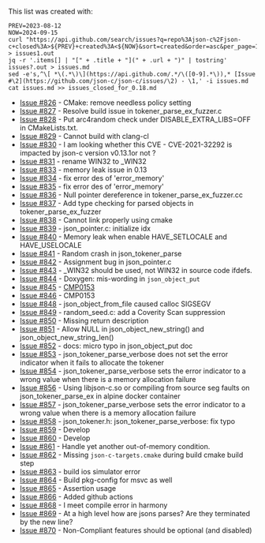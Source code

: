 This list was created with:

```
PREV=2023-08-12
NOW=2024-09-15
curl "https://api.github.com/search/issues?q=repo%3Ajson-c%2Fjson-c+closed%3A>${PREV}+created%3A<${NOW}&sort=created&order=asc&per_page=100&page=1" > issues1.out
jq -r '.items[] | "[" + .title + "](" + .url + ")" | tostring' issues?.out > issues.md
sed -e's,^\[ *\(.*\)\](https://api.github.com/.*/\([0-9].*\)),* [Issue #\2](https://github.com/json-c/json-c/issues/\2) - \1,' -i issues.md
cat issues.md >> issues_closed_for_0.18.md
```

* [Issue #826](https://github.com/json-c/json-c/issues/826) - CMake: remove needless policy setting
* [Issue #827](https://github.com/json-c/json-c/issues/827) - Resolve build issue in tokener_parse_ex_fuzzer.c
* [Issue #828](https://github.com/json-c/json-c/issues/828) - Put arc4random check under DISABLE_EXTRA_LIBS=OFF in CMakeLists.txt.
* [Issue #829](https://github.com/json-c/json-c/issues/829) - Cannot build with clang-cl
* [Issue #830](https://github.com/json-c/json-c/issues/830) - I am looking whether this CVE - CVE-2021-32292 is impacted by json-c version v0.13.1or not ?
* [Issue #831](https://github.com/json-c/json-c/issues/831) - rename WIN32 to _WIN32
* [Issue #833](https://github.com/json-c/json-c/issues/833) - memory leak issue in 0.13
* [Issue #834](https://github.com/json-c/json-c/issues/834) - fix error des of 'error_memory'
* [Issue #835](https://github.com/json-c/json-c/issues/835) - fix error des of 'error_memory'
* [Issue #836](https://github.com/json-c/json-c/issues/836) - Null pointer dereference in tokener_parse_ex_fuzzer.cc
* [Issue #837](https://github.com/json-c/json-c/issues/837) - Add type checking for parsed objects in tokener_parse_ex_fuzzer
* [Issue #838](https://github.com/json-c/json-c/issues/838) - Cannot link properly using cmake
* [Issue #839](https://github.com/json-c/json-c/issues/839) - json_pointer.c: initialize idx
* [Issue #840](https://github.com/json-c/json-c/issues/840) - Memory leak when enable HAVE_SETLOCALE and HAVE_USELOCALE
* [Issue #841](https://github.com/json-c/json-c/issues/841) - Random crash in json_tokener_parse
* [Issue #842](https://github.com/json-c/json-c/issues/842) - Assignment bug in json_pointer.c
* [Issue #843](https://github.com/json-c/json-c/issues/843) - _WIN32 should be used, not WIN32 in source code ifdefs.
* [Issue #844](https://github.com/json-c/json-c/issues/844) - Doxygen: mis-wording in `json_object_put`
* [Issue #845](https://github.com/json-c/json-c/issues/845) - [CMP0153](https://cmake.org/cmake/help/latest/policy/CMP0153.html)
* [Issue #846](https://github.com/json-c/json-c/issues/846) - CMP0153
* [Issue #848](https://github.com/json-c/json-c/issues/848) - json_object_from_file caused calloc SIGSEGV
* [Issue #849](https://github.com/json-c/json-c/issues/849) - random_seed.c: add a Coverity Scan suppression
* [Issue #850](https://github.com/json-c/json-c/issues/850) - Missing return description
* [Issue #851](https://github.com/json-c/json-c/issues/851) - Allow NULL in json_object_new_string() and json_object_new_string_len()
* [Issue #852](https://github.com/json-c/json-c/issues/852) - docs: micro typo in json_object_put doc
* [Issue #853](https://github.com/json-c/json-c/issues/853) - json_tokener_parse_verbose does not set the error indicator when it fails to allocate the tokener
* [Issue #854](https://github.com/json-c/json-c/issues/854) - json_tokener_parse_verbose sets the error indicator to a wrong value when there is a memory allocation failure
* [Issue #856](https://github.com/json-c/json-c/issues/856) - Using libjson-c.so or compiling from source seg faults on json_tokener_parse_ex in alpine docker container
* [Issue #857](https://github.com/json-c/json-c/issues/857) - json_tokener_parse_verbose sets the error indicator to a wrong value when there is a memory allocation failure
* [Issue #858](https://github.com/json-c/json-c/issues/858) - json_tokener.h: json_tokener_parse_verbose: fix typo
* [Issue #859](https://github.com/json-c/json-c/issues/859) - Develop
* [Issue #860](https://github.com/json-c/json-c/issues/860) - Develop
* [Issue #861](https://github.com/json-c/json-c/issues/861) - Handle yet another out-of-memory condition.
* [Issue #862](https://github.com/json-c/json-c/issues/862) - Missing `json-c-targets.cmake` during build cmake build step
* [Issue #863](https://github.com/json-c/json-c/issues/863) - build ios simulator error
* [Issue #864](https://github.com/json-c/json-c/issues/864) - Build pkg-config for msvc as well
* [Issue #865](https://github.com/json-c/json-c/issues/865) - Assertion usage
* [Issue #866](https://github.com/json-c/json-c/issues/866) - Added github actions
* [Issue #868](https://github.com/json-c/json-c/issues/868) - I meet compile error in harmony  
* [Issue #869](https://github.com/json-c/json-c/issues/869) - At a high level how are jsons parses? Are they terminated by the new line?
* [Issue #870](https://github.com/json-c/json-c/issues/870) - Non-Compliant features should be optional (and disabled)
